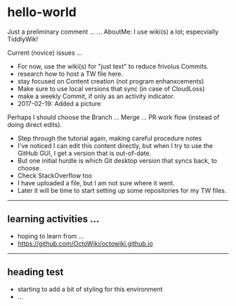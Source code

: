 # hello-world
Just a preliminary comment ... 
... AboutMe:  I use wiki(s) a lot; especvially TiddlyWik!

Current (novice) issues ...
* For now, use the wiki(s) for "just text" to reduce frivolus Commits.
* research how to host a TW file here.
* stay focused on Content creation (not program enhanxcements)
* Make sure to use local versions that sync (in case of CloudLoss)
* make a weekly Commit, if only as an activity indicator.
* 2017-02-19: Added a picture

Perhaps I should choose the Branch ... Merge ... PR work flow (instead of doing direct edits).

* Step through the tutorial again, making careful procedure notes
* I've noticed I can edit this content directly, but when I try to use the GitHub GUI, I get a version that is out-of-date.
* But one initial hurdle is which Git desktop version that syncs back, to choose.
* Check StackOverflow too
* I have uploaded a file, but I am not sure where it went.
* Later it will be time to start setting up some repositories for my TW files.

<hr>
<h2> learning activities ... </h2>

* hoping to learn from ...
* https://github.com/OctoWiki/octowiki.github.io

<hr>
<h2> heading test </h2>

* starting to add a bit of styling for this environment
* ...
